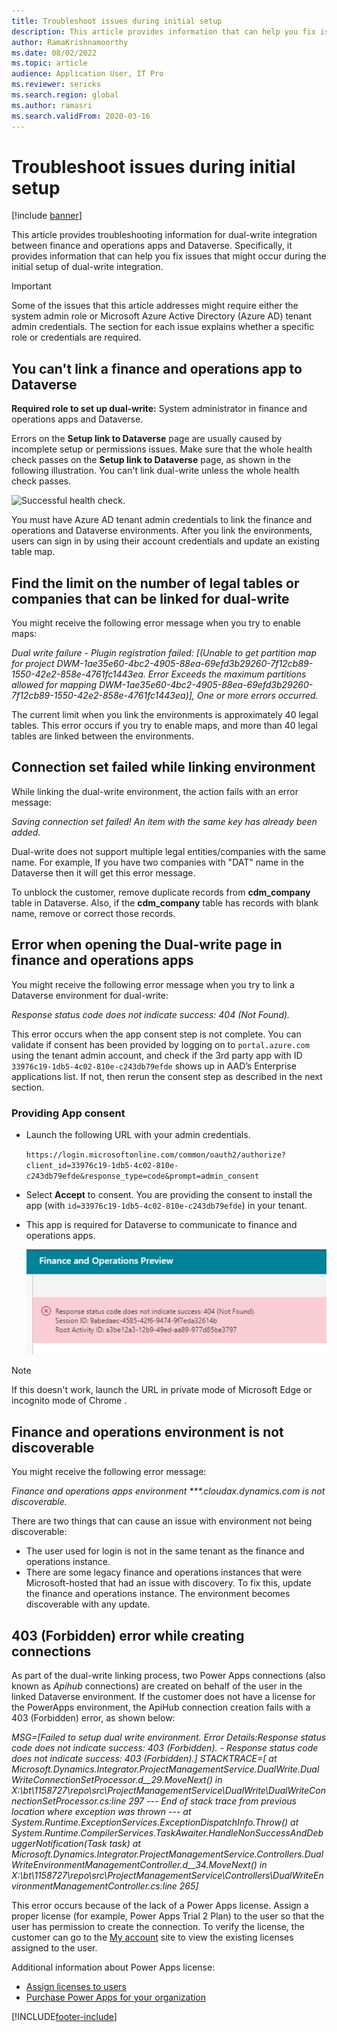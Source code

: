 ```yaml
---
title: Troubleshoot issues during initial setup
description: This article provides information that can help you fix issues that occur during the initial setup of dual-write integration.
author: RamaKrishnamoorthy 
ms.date: 08/02/2022
ms.topic: article
audience: Application User, IT Pro
ms.reviewer: sericks
ms.search.region: global
ms.author: ramasri
ms.search.validFrom: 2020-03-16
---
```


# Troubleshoot issues during initial setup

[!include [banner](../../includes/banner.md)]

This article provides troubleshooting information for dual-write integration between finance and operations apps and Dataverse. Specifically, it provides information that can help you fix issues that might occur during the initial setup of dual-write integration.

> [!IMPORTANT]
> Some of the issues that this article addresses might require either the system admin role or Microsoft Azure Active Directory (Azure AD) tenant admin credentials. The section for each issue explains whether a specific role or credentials are required.

## You can't link a finance and operations app to Dataverse

**Required role to set up dual-write:** System administrator in finance and operations apps and Dataverse.

Errors on the **Setup link to Dataverse** page are usually caused by incomplete setup or permissions issues. Make sure that the whole health check passes on the **Setup link to Dataverse** page, as shown in the following illustration. You can't link dual-write unless the whole health check passes.

![Successful health check.](media/health_check.png)

You must have Azure AD tenant admin credentials to link the finance and operations and Dataverse environments. After you link the environments, users can sign in by using their account credentials and update an existing table map.

## Find the limit on the number of legal tables or companies that can be linked for dual-write

You might receive the following error message when you try to enable maps:

*Dual write failure - Plugin registration failed: [(Unable to get partition map for project
DWM-1ae35e60-4bc2-4905-88ea-69efd3b29260-7f12cb89-1550-42e2-858e-4761fc1443ea.
Error Exceeds the maximum partitions allowed for mapping
DWM-1ae35e60-4bc2-4905-88ea-69efd3b29260-7f12cb89-1550-42e2-858e-4761fc1443ea)],
One or more errors occurred.*

The current limit when you link the environments is approximately 40 legal tables. This error occurs if you try to enable maps, and more than 40 legal tables are linked between the environments.

## Connection set failed while linking environment

While linking the dual-write environment, the action fails with an error message:

*Saving connection set failed! An item with the same key has already been added.*

Dual-write does not support multiple legal entities/companies with the same name. For example, If you have two companies with "DAT" name in the Dataverse then it will get this error message.

To unblock the customer, remove duplicate records from **cdm_company** table in Dataverse. Also, if the **cdm_company** table has records with blank name, remove or correct those records.

## Error when opening the Dual-write page in finance and operations apps

You might receive the following error message when you try to link a Dataverse environment for dual-write:

*Response status code does not indicate success: 404 (Not Found).*

This error occurs when the app consent step is not complete. You can validate if consent has been provided by logging on to `portal.azure.com` using the tenant admin account, and check if the 3rd party app with ID `33976c19-1db5-4c02-810e-c243db79efde` shows up in AAD’s Enterprise applications list. If not, then rerun the consent step as described in the next section.

### Providing App consent

+ Launch the following URL with your admin credentials.

    `https://login.microsoftonline.com/common/oauth2/authorize?client_id=33976c19-1db5-4c02-810e-c243db79efde&response_type=code&prompt=admin_consent`

+ Select **Accept** to consent. You are providing the consent to install the app (with `id=33976c19-1db5-4c02-810e-c243db79efde`) in your tenant.
+ This app is required for Dataverse to communicate to finance and operations apps.

    ![Initial sync setup troubleshooting.](media/Initial-sync-setup-troubleshooting-1.png)

> [!NOTE]
> If this doesn't work, launch the URL in private mode of Microsoft Edge or incognito mode of Chrome .

## Finance and operations environment is not discoverable

You might receive the following error message:

*Finance and operations apps environment \*\*\*.cloudax.dynamics.com is not discoverable.*

There are two things that can cause an issue with environment not being discoverable:

+ The user used for login is not in the same tenant as the finance and operations instance.
+ There are some legacy finance and operations instances that were Microsoft-hosted that had an issue with discovery. To fix this, update the finance and operations instance. The environment becomes discoverable with any update.


## 403 (Forbidden) error while creating connections

As part of the dual-write linking process, two Power Apps connections (also known as *Apihub* connections) are created on behalf of the user in the linked Dataverse environment. If the customer does not have a license for the PowerApps environment, the ApiHub connection creation fails with a 403 (Forbidden) error, as shown below:

*MSG=[Failed to setup dual write environment. Error Details:Response status code does not indicate success: 403 (Forbidden). - Response status code does not indicate success: 403 (Forbidden).] STACKTRACE=[   at Microsoft.Dynamics.Integrator.ProjectManagementService.DualWrite.DualWriteConnectionSetProcessor.<CreateDualWriteConnectionSetAsync>d__29.MoveNext() in X:\bt\1158727\repo\src\ProjectManagementService\DualWrite\DualWriteConnectionSetProcessor.cs:line 297
--- End of stack trace from previous location where exception was thrown ---
   at System.Runtime.ExceptionServices.ExceptionDispatchInfo.Throw()
   at System.Runtime.CompilerServices.TaskAwaiter.HandleNonSuccessAndDebuggerNotification(Task task)
   at Microsoft.Dynamics.Integrator.ProjectManagementService.Controllers.DualWriteEnvironmentManagementController.<SetupDualWriteEnvironmentAsync>d__34.MoveNext() in X:\bt\1158727\repo\src\ProjectManagementService\Controllers\DualWriteEnvironmentManagementController.cs:line 265]*

This error occurs because of the lack of a Power Apps license. Assign a proper license (for example, Power Apps Trial 2 Plan) to the user so that the user has permission to create the connection. To verify the license, the customer can go to the [My account](https://portal.office.com/account/?ref=MeControl#subscriptions) site to view the existing licenses assigned to the user.

Additional information about Power Apps license:
- [Assign licenses to users](/microsoft-365/admin/manage/assign-licenses-to-users?view=o365-worldwide) 
- [Purchase Power Apps for your organization](/power-platform/admin/signup-for-powerapps-admin) 

[!INCLUDE[footer-include](../../../../includes/footer-banner.md)]

